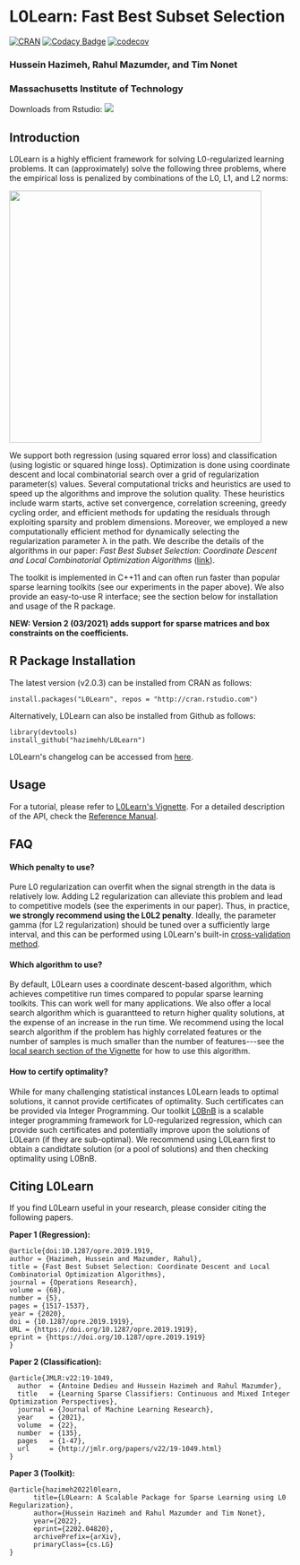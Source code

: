 # L0Learn: Fast Best Subset Selection 
[![CRAN](https://www.r-pkg.org/badges/version/L0Learn)](https://cran.r-project.org/package=L0Learn) [![Codacy Badge](https://app.codacy.com/project/badge/Grade/7fd68c533fd1493288e7986df3cc6f6d)](https://www.codacy.com/gh/hazimehh/L0Learn/dashboard?utm_source=github.com&amp;utm_medium=referral&amp;utm_content=hazimehh/L0Learn&amp;utm_campaign=Badge_Grade) [![codecov](https://codecov.io/gh/hazimehh/L0Learn/branch/master/graph/badge.svg?token=QYDNA400OI)](https://codecov.io/gh/hazimehh/L0Learn)

### Hussein Hazimeh, Rahul Mazumder, and Tim Nonet
### Massachusetts Institute of Technology

Downloads from Rstudio: [![](https://cranlogs.r-pkg.org/badges/grand-total/L0Learn)](https://cran.rstudio.com/web/packages/L0Learn/index.html)

## Introduction
L0Learn is a highly efficient framework for solving L0-regularized learning problems. It can (approximately) solve the following three problems, where the empirical loss is penalized by combinations of the L0, L1, and L2 norms:

<img src="https://github.com/hazimehh/L0Learn/blob/master/misc/eqs.png" width = 450>

We support both regression (using squared error loss) and classification (using logistic or squared hinge loss). Optimization is done using coordinate descent and local combinatorial search over a grid of regularization parameter(s) values. Several  computational tricks and heuristics are used to speed up the algorithms and improve the solution quality. These heuristics include warm starts, active set convergence, correlation screening, greedy cycling order, and efficient methods for updating the residuals through exploiting sparsity and problem dimensions. Moreover, we employed a new computationally efficient method for dynamically selecting the regularization parameter λ in the path. We describe the details of the algorithms in our paper: *Fast Best Subset Selection: Coordinate Descent and Local Combinatorial Optimization Algorithms* ([link](https://pubsonline.informs.org/doi/10.1287/opre.2019.1919)). 

The toolkit is implemented in C++11 and can often run faster than popular sparse learning toolkits (see our experiments in the paper above). We also provide an easy-to-use R interface; see the section below for installation and usage of the R package.

**NEW: Version 2 (03/2021) adds support for sparse matrices and box constraints on the coefficients.**

## R Package Installation
The latest version (v2.0.3) can be installed from CRAN as follows:
```{R}
install.packages("L0Learn", repos = "http://cran.rstudio.com")
```
Alternatively, L0Learn can also be installed from Github as follows:
```{R}
library(devtools)
install_github("hazimehh/L0Learn")
```
L0Learn's changelog can be accessed from [here](https://github.com/hazimehh/L0Learn/blob/master/ChangeLog).

##  Usage
For a tutorial, please refer to [L0Learn's Vignette](https://cran.r-project.org/web/packages/L0Learn/vignettes/L0Learn-vignette.html). For a detailed description of the API, check the [Reference Manual](https://cran.r-project.org/web/packages/L0Learn/L0Learn.pdf).

## FAQ
#### Which penalty to use?
Pure L0 regularization can overfit when the signal strength in the data is relatively low. Adding L2 regularization can alleviate this problem and lead to competitive models (see the experiments in our paper). Thus, in practice, **we strongly  recommend using the L0L2 penalty**. Ideally, the parameter gamma (for L2 regularization) should be tuned over a sufficiently large interval, and this can be performed using L0Learn's built-in [cross-validation method](https://cran.r-project.org/web/packages/L0Learn/vignettes/L0Learn-vignette.html#cross-validation).

#### Which algorithm to use?
By default, L0Learn uses a coordinate descent-based algorithm, which achieves competitive run times compared to popular sparse learning toolkits. This can work well for many applications. We also offer a local search algorithm which is guarantteed to return higher quality solutions, at the expense of an increase in the run time. We recommend using the local search algorithm if the problem has highly correlated features or the number of samples is much smaller than the number of features---see the [local search section of the Vignette](https://cran.r-project.org/web/packages/L0Learn/vignettes/L0Learn-vignette.html#higher-quality_solutions_using_local_search) for how to use this algorithm.

#### How to certify optimality?
While for many challenging statistical instances L0Learn leads to optimal solutions, it cannot provide certificates of optimality. Such certificates can be provided via Integer Programming. Our toolkit [L0BnB](https://github.com/alisaab/l0bnb) is a scalable integer programming framework for L0-regularized regression, which can provide such certificates and potentially improve upon the solutions of L0Learn (if they are sub-optimal). We recommend using L0Learn first to obtain a candidtate solution (or a pool of solutions) and then checking optimality using L0BnB.


## Citing L0Learn
If you find L0Learn useful in your research, please consider citing the following papers.


**Paper 1 (Regression):**
```
@article{doi:10.1287/opre.2019.1919,
author = {Hazimeh, Hussein and Mazumder, Rahul},
title = {Fast Best Subset Selection: Coordinate Descent and Local Combinatorial Optimization Algorithms},
journal = {Operations Research},
volume = {68},
number = {5},
pages = {1517-1537},
year = {2020},
doi = {10.1287/opre.2019.1919},
URL = {https://doi.org/10.1287/opre.2019.1919},
eprint = {https://doi.org/10.1287/opre.2019.1919}
}
```

**Paper 2 (Classification):**
```
@article{JMLR:v22:19-1049,
  author  = {Antoine Dedieu and Hussein Hazimeh and Rahul Mazumder},
  title   = {Learning Sparse Classifiers: Continuous and Mixed Integer Optimization Perspectives},
  journal = {Journal of Machine Learning Research},
  year    = {2021},
  volume  = {22},
  number  = {135},
  pages   = {1-47},
  url     = {http://jmlr.org/papers/v22/19-1049.html}
}
```

**Paper 3 (Toolkit):**
```
@article{hazimeh2022l0learn,
      title={L0Learn: A Scalable Package for Sparse Learning using L0 Regularization}, 
      author={Hussein Hazimeh and Rahul Mazumder and Tim Nonet},
      year={2022},
      eprint={2202.04820},
      archivePrefix={arXiv},
      primaryClass={cs.LG}
}
```
